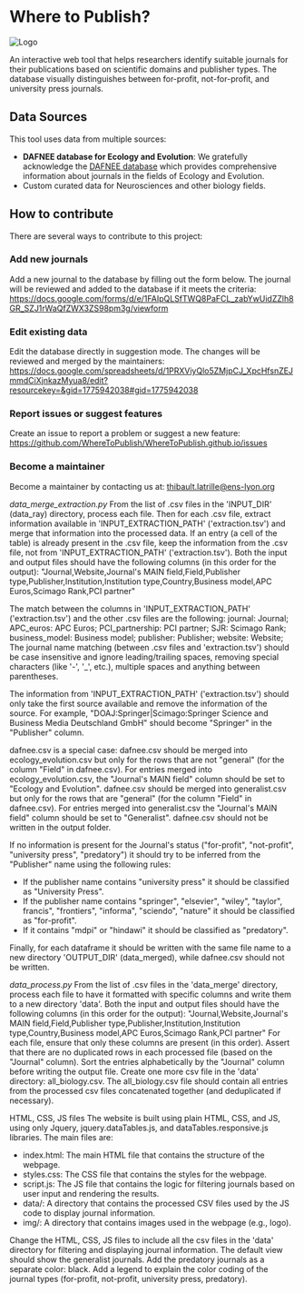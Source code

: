 # Where to Publish?

![Logo](https://raw.githubusercontent.com/WhereToPublish/WhereToPublish.github.io/main/img/logo128px.png)

An interactive web tool that helps researchers identify suitable journals for their publications based on scientific domains and publisher types. The database visually distinguishes between for-profit, not-for-profit, and university press journals.

## Data Sources

This tool uses data from multiple sources:

- **DAFNEE database for Ecology and Evolution**: We gratefully acknowledge the [DAFNEE database](https://dafnee.isem-evolution.fr/) which provides comprehensive information about journals in the fields of Ecology and Evolution.
- Custom curated data for Neurosciences and other biology fields.

## How to contribute

There are several ways to contribute to this project:

### Add new journals

Add a new journal to the database by filling out the form below. The journal will be reviewed and added to the database if it meets the criteria:
https://docs.google.com/forms/d/e/1FAIpQLSfTWQ8PaFCL_zabYwUidZZlh8GR_SZJ1rWaQfZWX3ZS98pm3g/viewform

### Edit existing data

Edit the database directly in suggestion mode. The changes will be reviewed and merged by the maintainers:
https://docs.google.com/spreadsheets/d/1PRXViyQlo5ZMjpCJ_XpcHfsnZEJmmdCiXjnkazMyua8/edit?resourcekey=&gid=1775942038#gid=1775942038

### Report issues or suggest features

Create an issue to report a problem or suggest a new feature:
https://github.com/WhereToPublish/WhereToPublish.github.io/issues

### Become a maintainer

Become a maintainer by contacting us at:
thibault.latrille@ens-lyon.org

*data_merge_extraction.py*
From the list of .csv files in the 'INPUT_DIR' (data_ray) directory, process each file.
Then for each .csv file, extract information available in 'INPUT_EXTRACTION_PATH' ('extraction.tsv') and merge that information into the processed data.
If an entry (a cell of the table) is already present in the .csv file, keep the information from the .csv file, not from 'INPUT_EXTRACTION_PATH' ('extraction.tsv').
Both the input and output files should have the following columns (in this order for the output):
"Journal,Website,Journal's MAIN field,Field,Publisher type,Publisher,Institution,Institution type,Country,Business model,APC Euros,Scimago Rank,PCI partner"

The match between the columns in 'INPUT_EXTRACTION_PATH' ('extraction.tsv') and the other .csv files are the following:
journal: Journal;
APC_euros: APC Euros;
PCI_partnership: PCI partner;
SJR: Scimago Rank;
business_model: Business model;
publisher: Publisher;
website: Website;
The journal name matching (between .csv files and 'extraction.tsv') should be case insensitive and ignore leading/trailing spaces, removing special characters (like '-', '_', etc.), multiple spaces and anything between parentheses.

The information from 'INPUT_EXTRACTION_PATH' ('extraction.tsv') should only take the first source available and remove the information of the source. 
For example, "DOAJ:Springer|Scimago:Springer Science and Business Media Deutschland GmbH" should become "Springer" in the "Publisher" column.

dafnee.csv is a special case:
dafnee.csv should be merged into ecology_evolution.csv but only for the rows that are not "general" (for the column "Field" in dafnee.csv).
For entries merged into ecology_evolution.csv, the "Journal's MAIN field" column should be set to "Ecology and Evolution".
dafnee.csv should be merged into generalist.csv but only for the rows that are "general" (for the column "Field" in dafnee.csv).
For entries merged into generalist.csv the "Journal's MAIN field" column should be set to "Generalist".
dafnee.csv should not be written in the output folder.

If no information is present for the Journal's status ("for-profit", "not-profit", "university press", "predatory") it should try to be inferred from the "Publisher" name using the following rules:
- If the publisher name contains "university press" it should be classified as "University Press".
- If the publisher name contains "springer", "elsevier", "wiley", "taylor", francis", "frontiers", "informa", "sciendo", "nature" it should be classified as "for-profit".
- If it contains "mdpi" or "hindawi" it should be classified as "predatory".

Finally, for each dataframe it should be written with the same file name to a new directory 'OUTPUT_DIR' (data_merged), while dafnee.csv should not be written.

*data_process.py*
From the list of .csv files in the 'data_merge' directory, process each file to have it formatted with specific columns and write them to a new directory 'data'.
Both the input and output files should have the following columns (in this order for the output):
"Journal,Website,Journal's MAIN field,Field,Publisher type,Publisher,Institution,Institution type,Country,Business model,APC Euros,Scimago Rank,PCI partner"
For each file, ensure that only these columns are present (in this order).
Assert that there are no duplicated rows in each processed file (based on the "Journal" column).
Sort the entries alphabetically by the "Journal" column before writing the output file.
Create one more csv file in the 'data' directory: all_biology.csv.
The all_biology.csv file should contain all entries from the processed csv files concatenated together (and deduplicated if necessary).

HTML, CSS, JS files
The website is built using plain HTML, CSS, and JS, using only
Jquery, jquery.dataTables.js, and dataTables.responsive.js libraries.
The main files are:
- index.html: The main HTML file that contains the structure of the webpage.
- styles.css: The CSS file that contains the styles for the webpage.
- script.js: The JS file that contains the logic for filtering journals based on user input and rendering the results.
- data/: A directory that contains the processed CSV files used by the JS code to display journal information.
- img/: A directory that contains images used in the webpage (e.g., logo).

Change the HTML, CSS, JS files to include all the csv files in the 'data' directory for filtering and displaying journal information.
The default view should show the generalist journals.
Add the predatory journals as a separate color: black.
Add a legend to explain the color coding of the journal types (for-profit, not-profit, university press, predatory).

